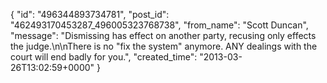  {
   "id": "496344893734781",
   "post_id": "462493170453287_496005323768738",
   "from_name": "Scott Duncan",
   "message": "Dismissing has effect on another party, recusing only effects the judge.\n\nThere is no \"fix the system\" anymore. ANY dealings with the court will end badly for you.",
   "created_time": "2013-03-26T13:02:59+0000"
 }
